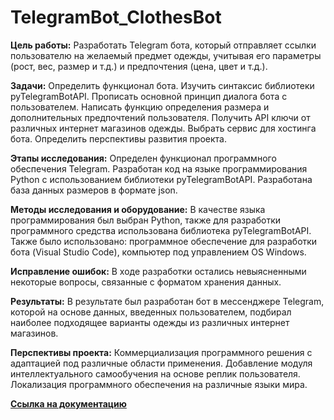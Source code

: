 # TelegramBot_ClothesBot


**Цель работы:** Разработать Telegram бота, который отправляет ссылки пользователю на желаемый предмет одежды, учитывая его параметры (рост, вес, размер и т.д.) и предпочтения (цена, цвет и т.д.).


**Задачи:** Определить функционал бота. Изучить синтаксис библиотеки pyTelegramBotAPI. Прописать основной принцип диалога бота с пользователем. Написать функцию определения размера и дополнительных предпочтений пользователя. Получить API ключи от различных интернет магазинов одежды. Выбрать сервис для хостинга бота. Определить перспективы развития проекта.


**Этапы исследования:** Определен функционал программного обеспечения Telegram. Разработан код на языке программирования Python с использованием библиотеки pyTelegramBotAPI. Разработана база данных размеров в формате json.



**Методы исследования и оборудование:** В качестве языка программирования был выбран Python, также для разработки программного средства использована библиотека pyTelegramBotAPI. Также было использовано: программное обеспечение для разработки бота (Visual Studio Code), компьютер под управлением OS Windows.


**Исправление ошибок:** В ходе разработки остались невыясненными некоторые вопросы, связанные с форматом хранения данных.

**Результаты:** В результате был разработан бот в мессенджере Telegram, которой на основе данных, введенных пользователем, подбирал наиболее подходящее варианты одежды из различных интернет магазинов.

**Перспективы проекта:** Коммерциализация программного решения с адаптацией под различные области применения. Добавление модуля интеллектуального самообучения на основе реплик пользователя. Локализация программного обеспечения на различные языки мира.


[**Ссылка на документацию**](/https://github.com/bebrakiller1978/TelegramBot_ClothesBot/tree/main/ClothesBot%20%D0%B4%D0%BE%D0%BA%D1%83%D0%BC%D0%B5%D0%BD%D1%82%D0%B0%D1%86%D0%B8%D1%8F/)
